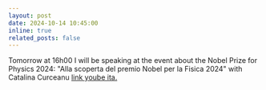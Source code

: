 ```yaml
---
layout: post
date: 2024-10-14 10:45:00
inline: true
related_posts: false
---
```

Tomorrow at 16h00 I will be speaking at the event about the Nobel Prize for Physics 2024: "Alla scoperta del premio Nobel per la Fisica 2024" with Catalina Curceanu [link yoube ita.](https://www.youtube.com/watch?v=5x5dFKAm6Jk)